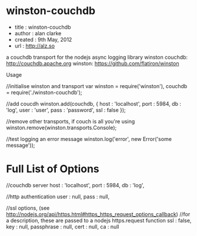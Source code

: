 winston-couchdb
===============

*  title       : winston-couchdb
*  author      : alan clarke
*  created     : 9th May, 2012
*  url         : http://alz.so

a couchdb transport for the nodejs async logging library winston
couchdb:	http://couchdb.apache.org
winston:	https://github.com/flatiron/winston


Usage

//initialise winston and transport
var winston = require('winston'),
    couchdb = require('./winston-couchdb');


//add coucdh
winston.add(couchdb, {
	host : 'localhost',
	port : 5984,
	db   : 'log',
	user : 'user',
	pass : 'password',
	ssl  : false
});

//remove other transports, if couch is all you're using
winston.remove(winston.transports.Console);


//test logging an error message
winston.log('error', new Error('some message'));



Full List of Options
===============================

//couchdb server
host       : 'localhost',
port       : 5984,
db         : 'log',

//http authentication
user       : null,
pass       : null,

//ssl options, (see http://nodejs.org/api/https.html#https_https_request_options_callback)
//for a description, these are passed to a nodejs https.request function
ssl        : false,
key        : null,
passphrase : null,
cert       : null,
ca         : null